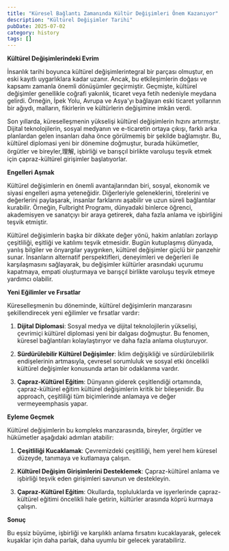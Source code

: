 ```yaml
---
title: "Küresel Bağlantı Zamanında Kültür Değişimleri Önem Kazanıyor"
description: "Kültürel Değişimler Tarihi"
pubDate: 2025-07-02
category: history
tags: []
---
```


**Kültürel Değişimlerindeki Evrim**

İnsanlık tarihi boyunca kültürel değişimlerintegral bir parçası olmuştur, en eski kayıtlı uygarlıklara kadar uzanır. Ancak, bu etkileşimlerin doğası ve kapsamı zamanla önemli dönüşümler geçirmiştir. Geçmişte, kültürel değişimler genellikle coğrafi yakınlık, ticaret veya fetih nedeniyle meydana gelirdi. Örneğin, İpek Yolu, Avrupa ve Asya'yı bağlayan eski ticaret yollarının bir ağıydı, malların, fikirlerin ve kültürlerin değişimine imkân verdi.

Son yıllarda, küreselleşmenin yükselişi kültürel değişimlerin hızını artırmıştır. Dijital teknolojilerin, sosyal medyanın ve e-ticaretin ortaya çıkışı, farklı arka planlardan gelen insanları daha önce görülmemiş bir şekilde bağlamıştır. Bu, kültürel diplomasi yeni bir dönemine doğmuştur, burada hükümetler, örgütler ve bireyler,理解, işbirliği ve barışçıl birlikte varoluşu teşvik etmek için çapraz-kültürel girişimler başlatıyorlar.

**Engelleri Aşmak**

Kültürel değişimlerin en önemli avantajlarından biri, sosyal, ekonomik ve siyasi engelleri aşma yeteneğidir. Diğerleriyle geleneklerini, törelerini ve değerlerini paylaşarak, insanlar farklarını aşabilir ve uzun süreli bağlantılar kurabilir. Örneğin, Fulbright Programı, dünyadaki binlerce öğrenci, akademisyen ve sanatçıyı bir araya getirerek, daha fazla anlama ve işbirliğini teşvik etmiştir.

Kültürel değişimlerin başka bir dikkate değer yönü, hakim anlatıları zorlayıp çeşitliliği, eşitliği ve katılımı teşvik etmesidir. Bugün kutuplaşmış dünyada, yanlış bilgiler ve önyargılar yaygınken, kültürel değişimler güçlü bir panzehir sunar. İnsanların alternatif perspektifleri, deneyimleri ve değerleri ile karşılaşmasını sağlayarak, bu değişimler kültürler arasındaki uçurumu kapatmaya, empati oluşturmaya ve barışçıl birlikte varoluşu teşvik etmeye yardımcı olabilir.

**Yeni Eğilimler ve Fırsatlar**

Küreselleşmenin bu döneminde, kültürel değişimlerin manzarasını şekillendirecek yeni eğilimler ve fırsatlar vardır:

1. **Dijital Diplomasi**: Sosyal medya ve dijital teknolojilerin yükselişi, çevrimiçi kültürel diplomasi yeni bir dalgası doğmuştur. Bu fenomen, küresel bağlantıları kolaylaştırıyor ve daha fazla anlama oluşturuyor.

2. **Sürdürülebilir Kültürel Değişimler**: İklim değişikliği ve sürdürülebilirlik endişelerinin artmasıyla, çevresel sorumluluk ve sosyal etki öncelikli kültürel değişimler konusunda artan bir odaklanma vardır.

3. **Çapraz-Kültürel Eğitim**: Dünyanın giderek çeşitlendiği ortamında, çapraz-kültürel eğitim kültürel değişimlerin kritik bir bileşenidir. Bu approach, çeşitliliği tüm biçimlerinde anlamaya ve değer vermeyeemphasis yapar.

**Eyleme Geçmek**

Kültürel değişimlerin bu kompleks manzarasında, bireyler, örgütler ve hükümetler aşağıdaki adımları atabilir:

1. **Çeşitliliği Kucaklamak**: Çevremizdeki çeşitliliği, hem yerel hem küresel düzeyde, tanımaya ve kutlamaya çalışın.

2. **Kültürel Değişim Girişimlerini Desteklemek**: Çapraz-kültürel anlama ve işbirliği teşvik eden girişimleri savunun ve destekleyin.

3. **Çapraz-Kültürel Eğitim**: Okullarda, topluluklarda ve işyerlerinde çapraz-kültürel eğitimi öncelikli hale getirin, kültürler arasında köprü kurmaya çalışın.

**Sonuç**

Bu eşsiz büyüme, işbirliği ve karşılıklı anlama fırsatını kucaklayarak, gelecek kuşaklar için daha parlak, daha uyumlu bir gelecek yaratabiliriz.